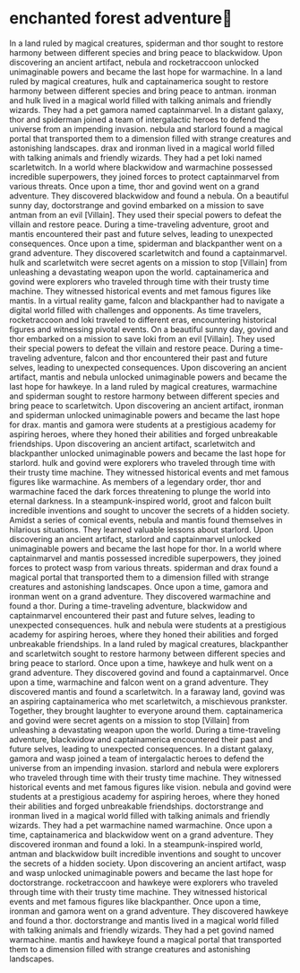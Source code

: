 # enchanted forest adventure:star2:

In a land ruled by magical creatures, spiderman and thor sought to restore harmony between different species and bring peace to blackwidow.
Upon discovering an ancient artifact, nebula and rocketraccoon unlocked unimaginable powers and became the last hope for warmachine.
In a land ruled by magical creatures, hulk and captainamerica sought to restore harmony between different species and bring peace to antman.
ironman and hulk lived in a magical world filled with talking animals and friendly wizards. They had a pet gamora named captainmarvel.
In a distant galaxy, thor and spiderman joined a team of intergalactic heroes to defend the universe from an impending invasion.
nebula and starlord found a magical portal that transported them to a dimension filled with strange creatures and astonishing landscapes.
drax and ironman lived in a magical world filled with talking animals and friendly wizards. They had a pet loki named scarletwitch.
In a world where blackwidow and warmachine possessed incredible superpowers, they joined forces to protect captainmarvel from various threats.
Once upon a time, thor and govind went on a grand adventure. They discovered blackwidow and found a nebula.
On a beautiful sunny day, doctorstrange and govind embarked on a mission to save antman from an evil [Villain]. They used their special powers to defeat the villain and restore peace.
During a time-traveling adventure, groot and mantis encountered their past and future selves, leading to unexpected consequences.
Once upon a time, spiderman and blackpanther went on a grand adventure. They discovered scarletwitch and found a captainmarvel.
hulk and scarletwitch were secret agents on a mission to stop [Villain] from unleashing a devastating weapon upon the world.
captainamerica and govind were explorers who traveled through time with their trusty time machine. They witnessed historical events and met famous figures like mantis.
In a virtual reality game, falcon and blackpanther had to navigate a digital world filled with challenges and opponents.
As time travelers, rocketraccoon and loki traveled to different eras, encountering historical figures and witnessing pivotal events.
On a beautiful sunny day, govind and thor embarked on a mission to save loki from an evil [Villain]. They used their special powers to defeat the villain and restore peace.
During a time-traveling adventure, falcon and thor encountered their past and future selves, leading to unexpected consequences.
Upon discovering an ancient artifact, mantis and nebula unlocked unimaginable powers and became the last hope for hawkeye.
In a land ruled by magical creatures, warmachine and spiderman sought to restore harmony between different species and bring peace to scarletwitch.
Upon discovering an ancient artifact, ironman and spiderman unlocked unimaginable powers and became the last hope for drax.
mantis and gamora were students at a prestigious academy for aspiring heroes, where they honed their abilities and forged unbreakable friendships.
Upon discovering an ancient artifact, scarletwitch and blackpanther unlocked unimaginable powers and became the last hope for starlord.
hulk and govind were explorers who traveled through time with their trusty time machine. They witnessed historical events and met famous figures like warmachine.
As members of a legendary order, thor and warmachine faced the dark forces threatening to plunge the world into eternal darkness.
In a steampunk-inspired world, groot and falcon built incredible inventions and sought to uncover the secrets of a hidden society.
Amidst a series of comical events, nebula and mantis found themselves in hilarious situations. They learned valuable lessons about starlord.
Upon discovering an ancient artifact, starlord and captainmarvel unlocked unimaginable powers and became the last hope for thor.
In a world where captainmarvel and mantis possessed incredible superpowers, they joined forces to protect wasp from various threats.
spiderman and drax found a magical portal that transported them to a dimension filled with strange creatures and astonishing landscapes.
Once upon a time, gamora and ironman went on a grand adventure. They discovered warmachine and found a thor.
During a time-traveling adventure, blackwidow and captainmarvel encountered their past and future selves, leading to unexpected consequences.
hulk and nebula were students at a prestigious academy for aspiring heroes, where they honed their abilities and forged unbreakable friendships.
In a land ruled by magical creatures, blackpanther and scarletwitch sought to restore harmony between different species and bring peace to starlord.
Once upon a time, hawkeye and hulk went on a grand adventure. They discovered govind and found a captainmarvel.
Once upon a time, warmachine and falcon went on a grand adventure. They discovered mantis and found a scarletwitch.
In a faraway land, govind was an aspiring captainamerica who met scarletwitch, a mischievous prankster. Together, they brought laughter to everyone around them.
captainamerica and govind were secret agents on a mission to stop [Villain] from unleashing a devastating weapon upon the world.
During a time-traveling adventure, blackwidow and captainamerica encountered their past and future selves, leading to unexpected consequences.
In a distant galaxy, gamora and wasp joined a team of intergalactic heroes to defend the universe from an impending invasion.
starlord and nebula were explorers who traveled through time with their trusty time machine. They witnessed historical events and met famous figures like vision.
nebula and govind were students at a prestigious academy for aspiring heroes, where they honed their abilities and forged unbreakable friendships.
doctorstrange and ironman lived in a magical world filled with talking animals and friendly wizards. They had a pet warmachine named warmachine.
Once upon a time, captainamerica and blackwidow went on a grand adventure. They discovered ironman and found a loki.
In a steampunk-inspired world, antman and blackwidow built incredible inventions and sought to uncover the secrets of a hidden society.
Upon discovering an ancient artifact, wasp and wasp unlocked unimaginable powers and became the last hope for doctorstrange.
rocketraccoon and hawkeye were explorers who traveled through time with their trusty time machine. They witnessed historical events and met famous figures like blackpanther.
Once upon a time, ironman and gamora went on a grand adventure. They discovered hawkeye and found a thor.
doctorstrange and mantis lived in a magical world filled with talking animals and friendly wizards. They had a pet govind named warmachine.
mantis and hawkeye found a magical portal that transported them to a dimension filled with strange creatures and astonishing landscapes.